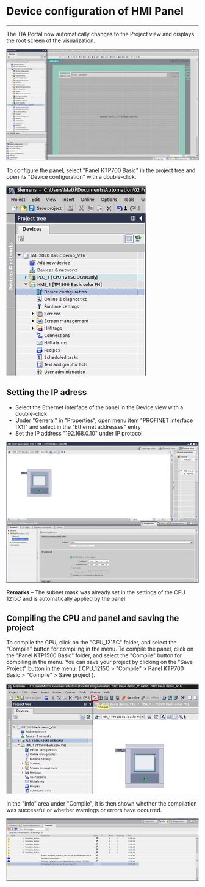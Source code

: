 # Device configuration of HMI Panel
_____________________________________
The TIA Portal now automatically changes to the Project view and displays the root screen of the visualization.

![TIA Portal Adding HMI](../Ad03/Images/Step11.jpg)

To configure the panel, select "Panel KTP700 Basic" in the project tree and open its "Device configuration" with a double-click.

![TIA Portal Adding HMI](../Ad03/Images/Step12.jpg)

## Setting the IP adress
- Select the Ethernet interface of the panel in the Device view with a double-click
- Under "General" in "Properties", open menu item "PROFINET interface [X1]" and select in the "Ethernet addresses" entry
- Set the IP address "192.168.0.10" under IP protocol

![TIA Portal Adding HMI](../Ad03/Images/Step13.jpg)

**Remarks**
–	The subnet mask was already set in the settings of the CPU 1215C and is automatically applied by the panel.

## Compiling the CPU and panel and saving the project
To compile the CPU, click on the "CPU_1215C" folder, and select the "Compile" button for compiling in the menu. To compile the panel, click on the "Panel KTP1500 Basic" folder, and select the "Compile" button for compiling in the menu. You can save your project by clicking on the "Save Project"  button in the menu.
( CPU_1215C > "Compile" > Panel KTP700 Basic > "Compile" > Save project  ).

![TIA Portal Adding HMI](../Ad03/Images/Step14.jpg)

In the "Info" area under "Compile", it is then shown whether the compilation was successful or whether warnings or errors have occurred.

![TIA Portal Adding HMI](../Ad03/Images/Step15.jpg)
